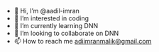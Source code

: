 - 👋 Hi, I’m @aadil-imran
- 👀 I’m interested in coding
- 🌱 I’m currently learning DNN
- 💞️ I’m looking to collaborate on DNN
- 📫 How to reach me adiimranmalik@gmail.com

<!---
aadil-imran/aadil-imran is a ✨ special ✨ repository because its `README.md` (this file) appears on your GitHub profile.
You can click the Preview link to take a look at your changes.
--->
